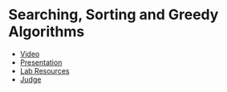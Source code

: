 # Searching, Sorting and Greedy Algorithms
- [Video](https://www.youtube.com/watch?v=DpfVb_bogys "Video")
- [Presentation](https://drive.google.com/file/d/1itahitgVNXWyTbyikEJt5Cp9A6GNLLFQ/view?usp=sharing "Presentation")
- [Lab Resources](https://drive.google.com/file/d/1uIFRBV-wL9bJuVOsD4WgwfShNHoYdPY9/view?usp=sharing "Lab Resources")
- [Judge](https://judge.softuni.bg/Contests/Compete/Index/2562#0 "Judge")
